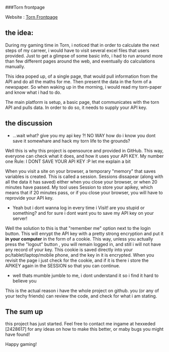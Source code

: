 ###Torn frontpage

Website : [Torn Frontpage](https://torn.doomster.eu "Torn Frontpage")

## the idea:
During my gaming time in Torn, i noticed that in order to calculate the next steps of my carreer, i would have to visit several excel files that users provided. Just to get a glimpse of some basic info, i had to run around more than few different pages around the web, and eventually do calculations manually.

This idea poped up, of a single page, that would pull information from the API and do all the maths for me. Then present the data in the form of a newspaper. So when waking up in the morning, i would read my torn-paper and know what i had to do.

The main platform is setup, a basic page, that communicates with the torn API and pulls data. In order to do so, it needs to supply your API key. 

## the discussion

- ...wait what? give you my api key ?! NO WAY how do i know you dont save it somewhare and hack my torn life to the grounds? 

Well this is why this project is opensource and provided in GitHub. This way, everyone can check what it does, and how it uses your API KEY. My number one Rule: I DONT SAVE YOUR API KEY :P let me explain a bit

When you visit a site on your browser, a temporary "memory" that saves variables is created. This is called a session. Sessions dissapear (along with all the data it has saved) either when you close your browser, or when 20 minutes have passed. My tool uses Session to store your apikey, which means that if 20 minutes pass, or if you  close your browser, you will have to reprovide your API key. 

- Yeah but i dont wanna log in every time i Visit! are you stupid or something? and for sure i dont want you to save my API key on your server!

Well the solution to this is that "remember me" option next to the login button. This will enrypt the API key with a pretty strong encryption and put it **in your computer** in the form of a cookie. This way, unless you actually press the "logout" button , you will remain logged in, and still i will not have any record of your key. This cookie is saved directly into your pc/tablet/laptop/mobile phone, and the key in it is encrypted. When you revisit the page i just check for the cookie, and if it is there i store the APIKEY again in the SESSION so that you can continue.

- well thats mumble jumble to me, i dont understand it so i find it hard to believe you

This is the actual reason i have the whole project on github. you (or any of your techy friends) can review the code, and check for what i am stating.



## The sum up 

this project has just started. Feel free to contact me ingame at hexxeded [2428617] for any ideas on how to make this better, or maby bugs you might have found!

Happy gaming!

